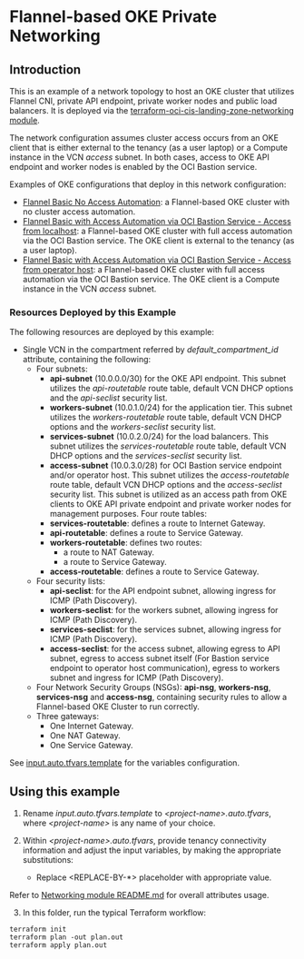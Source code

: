 <!-- BEGIN_TF_DOCS -->
# Flannel-based OKE Private Networking

## Introduction

This is an example of a network topology to host an OKE cluster that utilizes Flannel CNI, private API endpoint, private worker nodes and public load balancers. It is deployed via the [terraform-oci-cis-landing-zone-networking module](https://github.com/oracle-quickstart/terraform-oci-cis-landing-zone-networking). 

The network configuration assumes cluster access occurs from an OKE client that is either external to the tenancy (as a user laptop) or a Compute instance in the VCN *access* subnet. In both cases, access to OKE API endpoint and worker nodes is enabled by the OCI Bastion service. 

Examples of OKE configurations that deploy in this network configuration:
- [Flannel Basic No Access Automation](https://github.com/oracle-quickstart/terraform-oci-secure-workloads/tree/main/cis-oke/examples/flannel/basic): a Flannel-based OKE cluster with no cluster access automation.
- [Flannel Basic with Access Automation via OCI Bastion Service - Access from localhost](https://github.com/oracle-quickstart/terraform-oci-secure-workloads/tree/main/cis-oke/examples/flannel/bastion-svc-access-via-localhost): a Flannel-based OKE cluster with full access automation via the OCI Bastion service. The OKE client is external to the tenancy (as a user laptop).
- [Flannel Basic with Access Automation via OCI Bastion Service - Access from operator host](https://github.com/oracle-quickstart/terraform-oci-secure-workloads/tree/main/cis-oke/examples/flannel/bastion-svc-access-via-operator-host): a Flannel-based OKE cluster with full access automation via the OCI Bastion service. The OKE client is a Compute instance in the VCN *access* subnet.

### Resources Deployed by this Example

The following resources are deployed by this example:

- Single VCN in the compartment referred by *default_compartment_id* attribute, containing the following:
    - Four subnets:
        - **api-subnet** (10.0.0.0/30) for the OKE API endpoint. This subnet utilizes the *api-routetable* route table, default VCN DHCP options and the *api-seclist* security list.
        - **workers-subnet** (10.0.1.0/24) for the application tier. This subnet utilizes the *workers-routetable* route table, default VCN DHCP options and the *workers-seclist* security list.
        - **services-subnet** (10.0.2.0/24) for the load balancers. This subnet utilizes the *services-routetable* route table, default VCN DHCP options and the *services-seclist* security list.
        - **access-subnet** (10.0.3.0/28) for OCI Bastion service endpoint and/or operator host. This subnet utilizes the *access-routetable* route table, default VCN DHCP options and the *access-seclist* security list. This subnet is utilized as an access path from OKE clients to OKE API private endpoint and private worker nodes for management purposes.
    Four route tables:
        - **services-routetable**: defines a route to Internet Gateway.
        - **api-routetable**: defines a route to Service Gateway.
        - **workers-routetable**: defines two routes:
            - a route to NAT Gateway.
            - a route to Service Gateway.   
        - **access-routetable**: defines a route to Service Gateway.   
    - Four security lists:
        - **api-seclist**: for the API endpoint subnet, allowing ingress for ICMP (Path Discovery).
        - **workers-seclist**: for the workers subnet, allowing ingress for ICMP (Path Discovery).
        - **services-seclist**: for the services subnet, allowing ingress for ICMP (Path Discovery).
        - **access-seclist**: for the access subnet, allowing egress to API subnet, egress to access subnet itself (For Bastion service endpoint to operator host communication), egress to workers subnet and ingress for ICMP (Path Discovery).
    - Four Network Security Groups (NSGs): **api-nsg**, **workers-nsg**, **services-nsg** and **access-nsg**, containing security rules to allow a Flannel-based OKE Cluster to run correctly.    
    - Three gateways:
        - One Internet Gateway.
        - One NAT Gateway.
        - One Service Gateway.

See [input.auto.tfvars.template](./input.auto.tfvars.template) for the variables configuration.

## Using this example
1. Rename *input.auto.tfvars.template* to *\<project-name\>.auto.tfvars*, where *\<project-name\>* is any name of your choice.

2. Within *\<project-name\>.auto.tfvars*, provide tenancy connectivity information and adjust the input variables, by making the appropriate substitutions:
   - Replace \<REPLACE-BY-\*\> placeholder with appropriate value. 
   
Refer to [Networking module README.md](https://github.com/oracle-quickstart/terraform-oci-cis-landing-zone-networking/blob/main/README.md) for overall attributes usage.

3. In this folder, run the typical Terraform workflow:
```
terraform init
terraform plan -out plan.out
terraform apply plan.out
```



